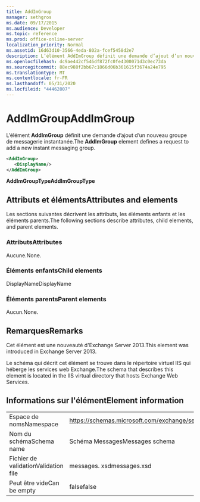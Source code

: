 ```yaml
---
title: AddImGroup
manager: sethgros
ms.date: 09/17/2015
ms.audience: Developer
ms.topic: reference
ms.prod: office-online-server
localization_priority: Normal
ms.assetid: 16d63d10-3566-4eda-802a-fcef5458d2e7
description: L’élément AddImGroup définit une demande d’ajout d’un nouveau groupe de messagerie instantanée.
ms.openlocfilehash: dc9ae442cf546df872fc0fe4300071d3c0ec73da
ms.sourcegitcommit: 88ec988f2bb67c1866d06b361615f3674a24e795
ms.translationtype: MT
ms.contentlocale: fr-FR
ms.lasthandoff: 05/31/2020
ms.locfileid: "44462807"
---
```

# <a name="addimgroup"></a><span data-ttu-id="3f0e2-103">AddImGroup</span><span class="sxs-lookup"><span data-stu-id="3f0e2-103">AddImGroup</span></span>

<span data-ttu-id="3f0e2-104">L’élément **AddImGroup** définit une demande d’ajout d’un nouveau groupe de messagerie instantanée.</span><span class="sxs-lookup"><span data-stu-id="3f0e2-104">The **AddImGroup** element defines a request to add a new instant messaging group.</span></span> 
  
```XML
<AddImGroup>
   <DisplayName/>
</AddImGroup>
```

 <span data-ttu-id="3f0e2-105">**AddImGroupType**</span><span class="sxs-lookup"><span data-stu-id="3f0e2-105">**AddImGroupType**</span></span>
## <a name="attributes-and-elements"></a><span data-ttu-id="3f0e2-106">Attributs et éléments</span><span class="sxs-lookup"><span data-stu-id="3f0e2-106">Attributes and elements</span></span>

<span data-ttu-id="3f0e2-107">Les sections suivantes décrivent les attributs, les éléments enfants et les éléments parents.</span><span class="sxs-lookup"><span data-stu-id="3f0e2-107">The following sections describe attributes, child elements, and parent elements.</span></span>
  
### <a name="attributes"></a><span data-ttu-id="3f0e2-108">Attributs</span><span class="sxs-lookup"><span data-stu-id="3f0e2-108">Attributes</span></span>

<span data-ttu-id="3f0e2-109">Aucune.</span><span class="sxs-lookup"><span data-stu-id="3f0e2-109">None.</span></span>
  
### <a name="child-elements"></a><span data-ttu-id="3f0e2-110">Éléments enfants</span><span class="sxs-lookup"><span data-stu-id="3f0e2-110">Child elements</span></span>

<span data-ttu-id="3f0e2-111">DisplayName</span><span class="sxs-lookup"><span data-stu-id="3f0e2-111">DisplayName</span></span>
  
### <a name="parent-elements"></a><span data-ttu-id="3f0e2-112">Éléments parents</span><span class="sxs-lookup"><span data-stu-id="3f0e2-112">Parent elements</span></span>

<span data-ttu-id="3f0e2-113">Aucun.</span><span class="sxs-lookup"><span data-stu-id="3f0e2-113">None.</span></span>
  
## <a name="remarks"></a><span data-ttu-id="3f0e2-114">Remarques</span><span class="sxs-lookup"><span data-stu-id="3f0e2-114">Remarks</span></span>

<span data-ttu-id="3f0e2-115">Cet élément est une nouveauté d'Exchange Server 2013.</span><span class="sxs-lookup"><span data-stu-id="3f0e2-115">This element was introduced in Exchange Server 2013.</span></span>
  
<span data-ttu-id="3f0e2-116">Le schéma qui décrit cet élément se trouve dans le répertoire virtuel IIS qui héberge les services web Exchange.</span><span class="sxs-lookup"><span data-stu-id="3f0e2-116">The schema that describes this element is located in the IIS virtual directory that hosts Exchange Web Services.</span></span>
  
## <a name="element-information"></a><span data-ttu-id="3f0e2-117">Informations sur l'élément</span><span class="sxs-lookup"><span data-stu-id="3f0e2-117">Element information</span></span>

|||
|:-----|:-----|
|<span data-ttu-id="3f0e2-118">Espace de noms</span><span class="sxs-lookup"><span data-stu-id="3f0e2-118">Namespace</span></span>  <br/> |https://schemas.microsoft.com/exchange/services/2006/messages  <br/> |
|<span data-ttu-id="3f0e2-119">Nom du schéma</span><span class="sxs-lookup"><span data-stu-id="3f0e2-119">Schema name</span></span>  <br/> |<span data-ttu-id="3f0e2-120">Schéma Messages</span><span class="sxs-lookup"><span data-stu-id="3f0e2-120">Messages schema</span></span>  <br/> |
|<span data-ttu-id="3f0e2-121">Fichier de validation</span><span class="sxs-lookup"><span data-stu-id="3f0e2-121">Validation file</span></span>  <br/> |<span data-ttu-id="3f0e2-122">messages. xsd</span><span class="sxs-lookup"><span data-stu-id="3f0e2-122">messages.xsd</span></span>  <br/> |
|<span data-ttu-id="3f0e2-123">Peut être vide</span><span class="sxs-lookup"><span data-stu-id="3f0e2-123">Can be empty</span></span>  <br/> |<span data-ttu-id="3f0e2-124">false</span><span class="sxs-lookup"><span data-stu-id="3f0e2-124">false</span></span>  <br/> |
   

